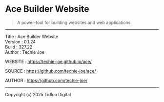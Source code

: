 # Ace Builder Website
> A power-tool for building websites and web applications.
------------------------------------------------------------------

Title    : Ace Builder Website  
Version  : 0.1.24  
Build    : 327.22  
Author   : Techie Joe  

WEBSITE  : https://techie-joe.github.io/ace/  

SOURCE   : https://github.com/techie-joe/ace/  

AUTHOR   : https://github.com/techie-joe/  

------------------------------------------------------------------

Copyright (c) 2025 Tidloo Digital